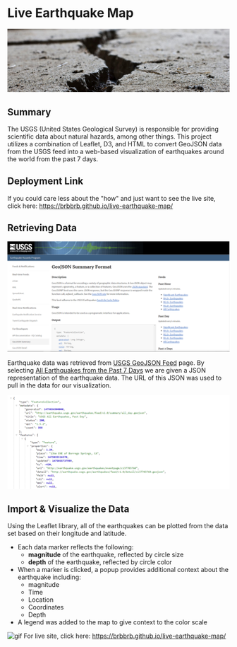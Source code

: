 # Live Earthquake Map

![1-Logo](Images/earthquake_header.jpeg)

## Summary

The USGS (United States Geological Survey) is responsible for providing scientific data about natural hazards, among other things. This project utilizes a combination of Leaflet, D3, and HTML to convert GeoJSON data from the USGS feed into a web-based visualization of earthquakes around the world from the past 7 days.


## Deployment Link
If you could care less about the "how" and just want to see the live site, click here: https://brbbrb.github.io/live-earthquake-map/


## Retrieving Data

![3-Data](Images/3-Data.png)

Earthquake data was retrieved from [USGS GeoJSON Feed](http://earthquake.usgs.gov/earthquakes/feed/v1.0/geojson.php) page. By selecting [All Earthquakes from the Past 7 Days](https://earthquake.usgs.gov/earthquakes/feed/v1.0/summary/all_week.geojson) we are given a JSON representation of the earthquake data. The URL of this JSON was used to pull in the data for our visualization.

   ![4-JSON](Images/4-JSON.png)

## Import & Visualize the Data

Using the Leaflet library, all of the earthquakes can be plotted from the data set based on their longitude and latitude.
* Each data marker reflects the following:
   * __magnitude__ of the earthquake, reflected by circle size
   * __depth__ of the earthquake, reflected by circle color
* When a marker is clicked, a popup provides additional context about the earthquake including:
   * magnitude
   * Time
   * Location
   * Coordinates
   * Depth
* A legend was added to the map to give context to the color scale

![gif](Images/map_recording1.gif)
For live site, click here: https://brbbrb.github.io/live-earthquake-map/
